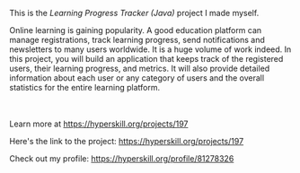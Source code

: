 This is the *Learning Progress Tracker (Java)* project I made myself.


<p>Online learning is gaining popularity. A good education platform can manage registrations, track learning progress, send notifications and newsletters to many users worldwide. It is a huge volume of work indeed. In this project, you will build an application that keeps track of the registered users, their learning progress, and metrics. It will also provide detailed information about each user or any category of users and the overall statistics for the entire learning platform.</p><br/><br/>Learn more at <a href="https://hyperskill.org/projects/197?utm_source=ide&utm_medium=ide&utm_campaign=ide&utm_content=project-card">https://hyperskill.org/projects/197</a>

Here's the link to the project: https://hyperskill.org/projects/197

Check out my profile: https://hyperskill.org/profile/81278326